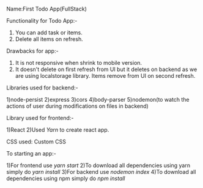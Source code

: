 <!-- Read This Before You Run -->

Name:First Todo App(FullStack)

Functionality for Todo App:-

1) You can add task or items.
2) Delete all items on refresh.

Drawbacks for app:-

1) It is not responsive when shrink to mobile version.
2) It doesn't delete on first refresh from UI but it deletes on backend as we are using localstorage library. Items remove from UI on second refresh.


Libraries used for backend:-

1)node-persist
2)express
3)cors
4)body-parser
5)nodemon(to watch the actions of user during modifications on files in backend)

Library used for frontend:-

1)React
2)Used *Yarn* to create react app.


CSS used: Custom CSS


To starting an app:-

1)For frontend use *yarn start*
2)To download all dependencies using yarn simply do *yarn install*
3)For backend use *nodemon index*
4)To download all dependencies using npm simply do *npm install*